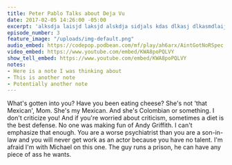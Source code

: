 ```yaml
---
title: Peter Pablo Talks about Deja Vu
date: 2017-02-05 14:26:00 -05:00
excerpt: 'alksdja laisjd laksjd alskdja sidjals kdas dlkasj dlkasmdlaijdlskdajs ldkajs lkdajs lkdas'
episode_number: 3
feature_image: "/uploads/img-default.png"
audio_embed: https://codepop.podbean.com/mf/play/ah6arx/AintGotNoRSpec.mp3
video_embed: https://www.youtube.com/embed/KWA8poPQLVY
show_tell_embed: https://www.youtube.com/embed/KWA8poPQLVY
notes:
- Here is a note I was thinking about
- This is another note
- Potentially another note
---
```


What's gotten into you? Have you been eating cheese? She's not 'that Mexican', Mom. She's my Mexican. And she's Colombian or something. I don't criticize you! And if you're worried about criticism, sometimes a diet is the best defense. No one was making fun of Andy Griffith. I can't emphasize that enough. You are a worse psychiatrist than you are a son-in-law and you will never get work as an actor because you have no talent. I'm afraid I'm with Michael on this one. The guy runs a prison, he can have any piece of ass he wants.
